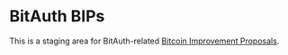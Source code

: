 # BitAuth BIPs

This is a staging area for BitAuth-related [Bitcoin Improvement Proposals](https://github.com/bitcoin/bips/). 
